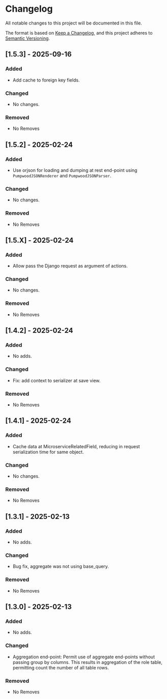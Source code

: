 # Changelog

All notable changes to this project will be documented in this file.

The format is based on [Keep a Changelog](https://keepachangelog.com/en/1.1.0/),
and this project adheres to [Semantic Versioning](https://semver.org/spec/v2.0.0.html).

## [1.5.3] - 2025-09-16

### Added
- Add cache to foreign key fields.

### Changed
- No changes.

### Removed
- No Removes

## [1.5.2] - 2025-02-24

### Added
- Use orjson for loading and dumping at rest end-point using
  `PumpwoodJSONRenderer` and `PumpwoodJSONParser`.

### Changed
- No changes.

### Removed
- No Removes

## [1.5.X] - 2025-02-24

### Added
- Allow pass the Django request as argument of actions.

### Changed
- No changes.

### Removed
- No Removes

## [1.4.2] - 2025-02-24

### Added
- No adds.

### Changed
- Fix: add context to serializer at save view.

### Removed
- No Removes

## [1.4.1] - 2025-02-24

### Added
- Cache data at MicroserviceRelatedField, reducing in request serialization
  time for same object.

### Changed
- No changes.

### Removed

- No Removes

## [1.3.1] - 2025-02-13

### Added

- No adds.

### Changed
- Bug fix, aggregate was not using base_query.

### Removed

- No Removes


## [1.3.0] - 2025-02-13

### Added

- No adds.

### Changed
- Aggregation end-point: Permit use of aggregate end-points without passing
  group by columns. This results in aggregation of the role table, permitting
  count the number of all table rows.

### Removed

- No Removes
